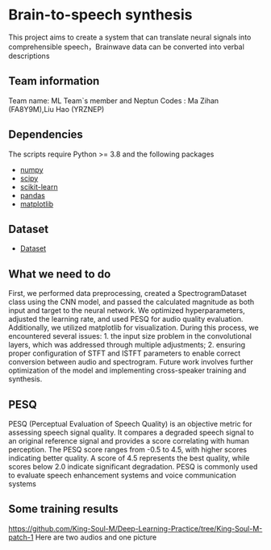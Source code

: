 # Brain-to-speech synthesis

This project aims to create a system that can translate neural signals into comprehensible speech，Brainwave data can be converted into verbal descriptions

## Team information

Team name: ML
Team`s member and Neptun Codes : Ma Zihan (FA8Y9M),Liu Hao (YRZNEP)

## Dependencies
The scripts require Python >= 3.8 and the following packages
* [numpy](http://www.numpy.org/)
* [scipy](https://www.scipy.org/scipylib/index.html)
* [scikit-learn](https://scikit-learn.org/stable/)
* [pandas](https://pandas.pydata.org/)
* [matplotlib]( https://matplotlib.org/)

## Dataset
* [Dataset](https://osf.io/nrgx6/)

## What we need to do
First, we performed data preprocessing, created a SpectrogramDataset class using the CNN model, and passed the calculated magnitude as both input and target to the neural network. We optimized hyperparameters, adjusted the learning rate, and used PESQ for audio quality evaluation. Additionally, we utilized matplotlib for visualization. During this process, we encountered several issues: 1. the input size problem in the convolutional layers, which was addressed through multiple adjustments; 2. ensuring proper configuration of STFT and ISTFT parameters to enable correct conversion between audio and spectrogram. Future work involves further optimization of the model and implementing cross-speaker training and synthesis.

## PESQ
PESQ (Perceptual Evaluation of Speech Quality) is an objective metric for assessing speech signal quality. It compares a degraded speech signal to an original reference signal and provides a score correlating with human perception. The PESQ score ranges from -0.5 to 4.5, with higher scores indicating better quality. A score of 4.5 represents the best quality, while scores below 2.0 indicate significant degradation. PESQ is commonly used to evaluate speech enhancement systems and voice communication systems

## Some training results
https://github.com/King-Soul-M/Deep-Learning-Practice/tree/King-Soul-M-patch-1
Here are two audios and one picture
